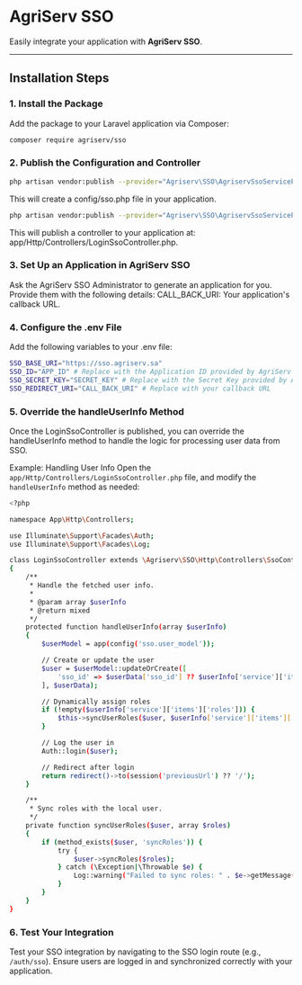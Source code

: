 # AgriServ SSO

Easily integrate your application with **AgriServ SSO**.

---

## Installation Steps

### 1. Install the Package
Add the package to your Laravel application via Composer:

```bash
composer require agriserv/sso
```

### 2. Publish the Configuration and Controller

```bash
php artisan vendor:publish --provider="Agriserv\SSO\AgriservSsoServiceProvider" --tag="config"
```
This will create a config/sso.php file in your application.

```bash
php artisan vendor:publish --provider="Agriserv\SSO\AgriservSsoServiceProvider" --tag="sso-controller"
```
This will publish a controller to your application at:
app/Http/Controllers/LoginSsoController.php.

### 3. Set Up an Application in AgriServ SSO
Ask the AgriServ SSO Administrator to generate an application for you. Provide them with the following details:
CALL_BACK_URI: Your application's callback URL.

### 4. Configure the .env File
Add the following variables to your .env file:

```bash
SSO_BASE_URI="https://sso.agriserv.sa"
SSO_ID="APP_ID" # Replace with the Application ID provided by AgriServ Admin
SSO_SECRET_KEY="SECRET_KEY" # Replace with the Secret Key provided by AgriServ Admin
SSO_REDIRECT_URI="CALL_BACK_URI" # Replace with your callback URL
```

### 5. Override the handleUserInfo Method
Once the LoginSsoController is published, you can override the handleUserInfo method to handle the logic for processing user data from SSO.

Example: Handling User Info
Open the ```app/Http/Controllers/LoginSsoController.php``` file, and modify the ```handleUserInfo``` method as needed:

```bash
<?php

namespace App\Http\Controllers;

use Illuminate\Support\Facades\Auth;
use Illuminate\Support\Facades\Log;

class LoginSsoController extends \Agriserv\SSO\Http\Controllers\SsoController
{
    /**
     * Handle the fetched user info.
     *
     * @param array $userInfo
     * @return mixed
     */
    protected function handleUserInfo(array $userInfo)
    {
        $userModel = app(config('sso.user_model'));

        // Create or update the user
        $user = $userModel::updateOrCreate([
            'sso_id' => $userData['sso_id'] ?? $userInfo['service']['items']['id'],
        ], $userData);

        // Dynamically assign roles
        if (!empty($userInfo['service']['items']['roles'])) {
            $this->syncUserRoles($user, $userInfo['service']['items']['roles']);
        }

        // Log the user in
        Auth::login($user);

        // Redirect after login
        return redirect()->to(session('previousUrl') ?? '/');
    }

    /**
     * Sync roles with the local user.
     */
    private function syncUserRoles($user, array $roles)
    {
        if (method_exists($user, 'syncRoles')) {
            try {
                $user->syncRoles($roles);
            } catch (\Exception|\Throwable $e) {
                Log::warning("Failed to sync roles: " . $e->getMessage());
            }
        }
    }
}
```

### 6. Test Your Integration
Test your SSO integration by navigating to the SSO login route (e.g., ```/auth/sso```). Ensure users are logged in and synchronized correctly with your application.
